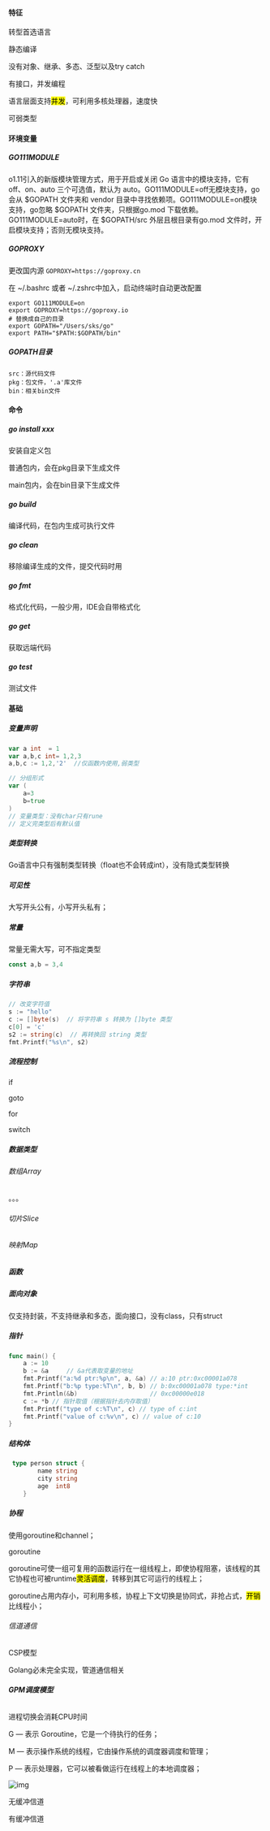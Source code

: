#### 特征

转型首选语言

静态编译

没有对象、继承、多态、泛型以及try catch

有接口，并发编程

语言层面支持<mark>并发</mark>，可利用多核处理器，速度快

可弱类型

#### 环境变量

##### GO111MODULE 

o1.11引入的新版模块管理方式，用于开启或关闭 Go 语言中的模块支持，它有 off、on、auto 三个可选值，默认为 auto。GO111MODULE=off无模块支持，go会从 $GOPATH 文件夹和 vendor 目录中寻找依赖项。GO111MODULE=on模块支持，go忽略 $GOPATH 文件夹，只根据go.mod 下载依赖。GO111MODULE=auto时，在 $GOPATH/src 外层且根目录有go.mod 文件时，开启模块支持；否则无模块支持。

##### GOPROXY

更改国内源 `GOPROXY=https://goproxy.cn`

在 ~/.bashrc 或者 ~/.zshrc中加入，启动终端时自动更改配置

```
export GO111MODULE=on
export GOPROXY=https://goproxy.io
# 替换成自己的目录
export GOPATH="/Users/sks/go"
export PATH="$PATH:$GOPATH/bin"
```

##### GOPATH目录

```
src：源代码文件
pkg：包文件，'.a'库文件
bin：相关bin文件
```

#### 命令

##### go install xxx

安装自定义包

普通包内，会在pkg目录下生成文件

main包内，会在bin目录下生成文件

##### go build

编译代码，在包内生成可执行文件

##### go clean

移除编译生成的文件，提交代码时用

##### go fmt

格式化代码，一般少用，IDE会自带格式化

##### go get 

获取远端代码

##### go test

测试文件



#### 基础

##### 变量声明

```go
var a int  = 1
var a,b,c int= 1,2,3
a,b,c := 1,2,'2'  //仅函数内使用,弱类型

// 分组形式
var (
    a=3
    b=true
)
// 变量类型：没有char只有rune
// 定义完类型后有默认值

```

##### 类型转换

Go语言中只有强制类型转换（float也不会转成int），没有隐式类型转换

##### 可见性

大写开头公有，小写开头私有；

##### 常量

常量无需大写，可不指定类型

```go
const a,b = 3,4
```

##### 字符串

```go 
// 改变字符值
s := "hello"
c := []byte(s)  // 将字符串 s 转换为 []byte 类型
c[0] = 'c'
s2 := string(c)  // 再转换回 string 类型
fmt.Printf("%s\n", s2)
```



##### 流程控制

if

goto

for

switch

##### 数据类型

###### 数组Array

。。。

###### 切片Slice

###### 映射Map

##### 函数

##### 面向对象

仅支持封装，不支持继承和多态，面向接口，没有class，只有struct

##### 指针

```go
func main() {
    a := 10
    b := &a     // &a代表取变量的地址
    fmt.Printf("a:%d ptr:%p\n", a, &a) // a:10 ptr:0xc00001a078
    fmt.Printf("b:%p type:%T\n", b, b) // b:0xc00001a078 type:*int
    fmt.Println(&b)                    // 0xc00000e018
    c := *b // 指针取值（根据指针去内存取值）
    fmt.Printf("type of c:%T\n", c) // type of c:int
    fmt.Printf("value of c:%v\n", c) // value of c:10
}
```

##### 结构体

```go
 type person struct {
        name string
        city string
        age  int8
    }
```

##### 协程

使用goroutine和channel；

goroutine

goroutine可使一组可复用的函数运行在一组线程上，即使协程阻塞，该线程的其它协程也可被runtime<mark>灵活调度</mark>，转移到其它可运行的线程上；

goroutine占用内存小，可利用多核，协程上下文切换是协同式，非抢占式，<mark>开销</mark>比线程小；

###### 信道通信

CSP模型

Golang必未完全实现，管道通信相关

###### **GPM调度模型**

进程切换会消耗CPU时间

G — 表示 Goroutine，它是一个待执行的任务；

M — 表示操作系统的线程，它由操作系统的调度器调度和管理；

P — 表示处理器，它可以被看做运行在线程上的本地调度器；

![img](D:\Markdown\assets\AgAABTPMKkzoPAQULNFL6Z3xvB9dgx_c.png)

无缓冲信道

有缓冲信道























